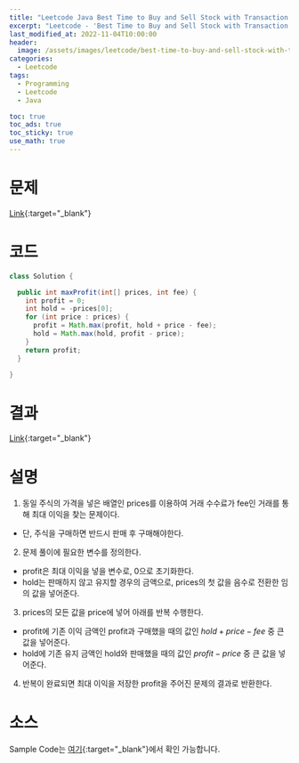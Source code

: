 ```yaml
---
title: "Leetcode Java Best Time to Buy and Sell Stock with Transaction Fee"
excerpt: "Leetcode - 'Best Time to Buy and Sell Stock with Transaction Fee' 문제 Java 풀이"
last_modified_at: 2022-11-04T10:00:00
header:
  image: /assets/images/leetcode/best-time-to-buy-and-sell-stock-with-transaction-fee.png
categories:
  - Leetcode
tags:
  - Programming
  - Leetcode
  - Java

toc: true
toc_ads: true
toc_sticky: true
use_math: true
---
```

# 문제
[Link](https://leetcode.com/problems/best-time-to-buy-and-sell-stock-with-transaction-fee){:target="_blank"}

# 코드
```java
class Solution {

  public int maxProfit(int[] prices, int fee) {
    int profit = 0;
    int hold = -prices[0];
    for (int price : prices) {
      profit = Math.max(profit, hold + price - fee);
      hold = Math.max(hold, profit - price);
    }
    return profit;
  }

}
```

# 결과
[Link](https://leetcode.com/submissions/detail/836420002/){:target="_blank"}

# 설명
1. 동일 주식의 가격을 넣은 배열인 prices를 이용하여 거래 수수료가 fee인 거래를 통해 최대 이익을 찾는 문제이다.
- 단, 주식을 구매하면 반드시 판매 후 구매해야한다.

2. 문제 풀이에 필요한 변수를 정의한다.
- profit은 최대 이익을 넣을 변수로, 0으로 초기화한다.
- hold는 판매하지 않고 유지할 경우의 금액으로, prices의 첫 값을 음수로 전환한 임의 값을 넣어준다.

3. prices의 모든 값을 price에 넣어 아래를 반복 수행한다.
- profit에 기존 이익 금액인 profit과 구매했을 때의 값인 $hold + price - fee$ 중 큰 값을 넣어준다.
- hold에 기존 유지 금액인 hold와 판매했을 때의 값인 $profit - price$ 중 큰 값을 넣어준다.

4. 반복이 완료되면 최대 이익을 저장한 profit을 주어진 문제의 결과로 반환한다.

# 소스
Sample Code는 [여기](https://github.com/GracefulSoul/leetcode/blob/master/src/main/java/gracefulsoul/problems/BestTimeToBuyAndSellStockWithTransactionFee.java){:target="_blank"}에서 확인 가능합니다.